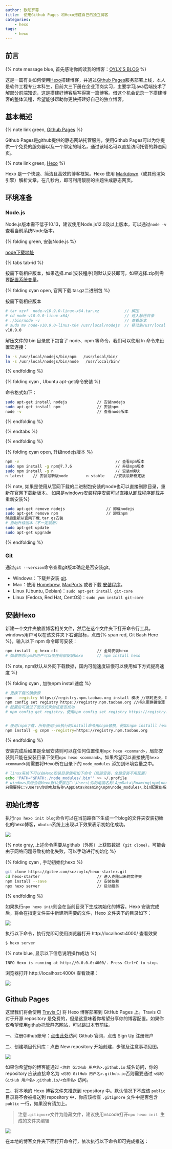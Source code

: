 ```yaml
---
author: 欧阳罗霄
title:  使用Github Pages 和Hexo搭建自己的独立博客
categories: 
	- hexo
tags:
	- hexo
---
```


## 前言

{% note message blue,  首先感谢你阅读我的博客：[OYLX'S BLOG](https://oylx-maker.github.io/Blog/) %}

这是一篇有关如何使用[Hexo](https://hexo.io/zh-cn/)搭建博客，并通过[Github Pages](https://pages.github.com/)服务部署上线，本人是软件工程专业本科生，目前大三下册在企业顶岗实习，主要学习java后端技术了解部分前端知识，这是搭建好博客后写得第一篇博客。借这个机会记录一下搭建博客的整体流程，希望能够帮助你更快搭建好自己的独立博客。

## 基本概述

{% note link green, [Github Pages](https://pages.github.com/) %}

Github Pages是github提供的静态网站托管服务，使用Github Pages可以为你提供一个免费的服务器以及一个绑定的域名，通过该域名可以直接访问托管的静态网页。

{% note link green, [Hexo](https://hexo.io/zh-cn/)  %}

Hexo 是一个快速、简洁且高效的博客框架。Hexo 使用 [Markdown](http://daringfireball.net/projects/markdown/)（或其他渲染引擎）解析文章，在几秒内，即可利用靓丽的主题生成静态网页。

## 环境准备

### Node.js

Node.js版本需不低于10.13，建议使用Node.js12.0及以上版本，可以通过`node -v`查看当前系统Node版本。

{% folding green, 安装Node.js %}

[node下载地址](https://nodejs.org/zh-cn/download/)

{% tabs tab-id %}

<!-- tab windows -->

按需下载相应版本，如果选择.msi(安装程序)则默认安装即可，如果选择.zip则需要[配置系统变量](https://m.html.cn/qa/node-js/11835.html)。

<!-- endtab -->

<!-- tab linux -->

{% folding cyan open, 官网下载.tar.gz二进制包 %}

按需下载相应版本

```bash
# tar xzvf  node-v10.9.0-linux-x64.tar.xz			// 解压
# cd node-v10.9.0-linux-x64/						// 进入解压目录
# ./bin/node -v										// 查看版本
# sudo mv node-v10.9.0-linus-x64 /usr/local/nodejs	// 移动到/usr/local
v10.9.0
```

解压文件的 bin 目录底下包含了 node、npm 等命令，我们可以使用 ln 命令来设置软连接：

```bash
ln -s /usr/local/nodejs/bin/npm   /usr/local/bin/ 
ln -s /usr/local/nodejs/bin/node   /usr/local/bin/
```

{% endfolding %}

{% folding cyan , Ubuntu apt-get命令安装 %}

命令格式如下：

```bash
sudo apt-get install nodejs				// 安装nodejs
sudo apt-get install npm				// 安装npm
node -v									// 查看node版本
```

{% endfolding %}

<!-- endtab -->

{% endtabs %}

{% endfolding %}

{% folding cyan open, 升级nodejs版本 %}

```bash
npm -v											// 查看npm版本
sudo npm install -g npm@7.7.6					// 升级npm版本
sudo npm install -g n							// 安装n模块
n latest	// 安装最新版node		n stable	//安装最新稳定版	
```

{% note, 如果是使用从官网下载的二进制包安装的node也可以直接删除目录，重新在官网下载新版本。 如果是windows安装程序安装可以直接从卸载程序卸载并重新安装%}

```bash
sudo apt-get remove nodejs					// 卸载nodejs
sudo apt-get remove npm						// 卸载npm
然后重新从官网下载.tar.gz安装
# 自动升级版本（不一定最新）
sudo apt-get update
sudo apt-get upgrade
```

{% endfolding %}

### Git

通过`git --version`命令查看git版本确定是否安装git。

- Windows：下载并安装 [git](https://git-scm.com/download/win).
- Mac：使用 [Homebrew](http://mxcl.github.com/homebrew/), [MacPorts](http://www.macports.org/) 或者下载 [安装程序](http://sourceforge.net/projects/git-osx-installer/)。
- Linux (Ubuntu, Debian)：`sudo apt-get install git-core`
- Linux (Fedora, Red Hat, CentOS)：`sudo yum install git-core`

## 安装Hexo

新建一个文件夹放置博客相关文件，然后在这个文件夹下打开命令行工具，windows用户可以在该文件夹下右键鼠标，点击{% span red, Git Bash Here %}，输入以下 npm 命令即可安装：

```bash
npm install -g hexo-cli					// 全局安装hexo
# 如果熟悉npm的用户可以仅在局部安装hexo	  // npm install hexo
```

{% note, npm默认从外网下载数据，国内可能速度较慢可以使用如下方式提高速度 %}

{% folding cyan , 加快npm install速度 %}

```bash
# 更换下载的镜像源
npm --registry https://registry.npm.taobao.org install 模块 //临时更换，每次执行install都需要指定镜像源
npm config set registry https://registry.npm.taobao.org //持久更换镜像源
# 配置后可通过下面方式来验证是否成功
# npm config get registry，使用npm config set registry https://registry.npmjs.org可以恢复原来的设置


# 使用cnpm下载，所有使用npm执行的install命令用cnpm替换，例如cnpm installl hexo
npm install -g cnpm --registry=https://registry.npm.taobao.org
```

{% endfolding %}

安装完成后如果是全局安装则可以在任何位置使用`npx hexo <command>`，局部安装则只能在安装目录下使用`npx hexo <command>`。如果希望可以直接使用`hexo <command>`则需要将Hexo所在目录下的 `node_modules` 添加到环境变量之中。

```bash
# linux系统下可以在Hexo安装目录使用如下命令（局部安装，全局安装不用配置）
echo 'PATH="$PATH:./node_modules/.bin"' >> ~/.profile
# windows系统会将Hexo默认安装在C:\Users\你的电脑名称\AppData\Roaming\npm\node_modules\ 
只需要将C:\Users\你的电脑名称\AppData\Roaming\npm\node_modules\.bin配置到系统变量path即可
```

## 初始化博客

执行`npx hexo init blog`命令可以在当前路径下生成一个blog的文件夹安装初始化的hexo博客，`ubutun`系统上出现以下效果表示初始化成功。

![](/home/oylx/Desktop/CDN/hexo/init.jpg)

{% note gray, 上述命令需要从github（外网）上获取数据（`git clone`），可能会由于网络问题导致初始化失败，可以手动进行初始化 %}

{% folding cyan , 手动初始化hexo %}

```bash
git clone https://gitee.com/sczzoylx/hexo-starter.git					// 从我的站点克隆一份博客
cd hexo-starter							// 进入克隆出来的文件夹
npm install --save						// 安装依赖
npx hexo server 						// 启动服务
```

{% endfolding %}

如果执行`npx hexo init`则会在当前目录下生成初始化的博客。Hexo 安装完成后，将会在指定文件夹中新建所需要的文件，Hexo 文件夹下的目录如下：

![](/home/oylx/Desktop/CDN/hexo/initfolder.jpg)

执行以下命令，执行完即可使用浏览器打开 http://localhost:4000/ 查看效果

```
$ hexo server
```

{% note blue, 显示以下信息说明操作成功 %}

```tex
INFO Hexo is running at http://0.0.0.0:4000/. Press Ctrl+C to stop.
```

浏览器打开 http://localhost:4000/ 查看效果：

![](/home/oylx/Desktop/CDN/hexo/initLocal.jpg)

## Github Pages

这里我们将会使用 [Travis CI](https://travis-ci.com/) 将 Hexo 博客部署到 GitHub Pages 上。Travis CI 对于开源 repository 是免费的，但是这意味着你希望分享你的博客配置。如果你仅希望使用github托管静态网站，可以跳过本节前往。

一、注册Github账号：[点击此处](https://github.com/)访问 Github 官网，点击 Sign Up 注册账户

二、创建项目代码库：点击 New repository 开始创建，步骤及注意事项见图。

![](/home/oylx/Desktop/CDN/hexo/repo.png)

如果你希望你的博客能通过 `<你的 GitHub 用户名>.github.io` 域名访问，你的 repository 应该直接命名为 `<你的 GitHub 用户名>.github.io`否则需要通过 `<你的 GitHub 用户名>.github.io/<仓库名>` 访问。

三、将本地的 Hexo 博客文件夹推送到 repository 中。默认情况下不应该 `public` 目录将不会被推送到 repository 中，你应该检查 `.gitignore` 文件中是否包含 `public` 一行，如果没有请加上。

> 注意`.gitignore`文件为隐藏文件，建议使用vscode打开`npx hexo init `生成的文件夹编辑

![](/home/oylx/Desktop/CDN/hexo/repo1.png)

在本地的博客文件夹下面打开命令行，依次执行以下命令即可完成推送：

```bash

```

